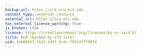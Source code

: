 ```yaml
---
backup_url: https://old.ocw.mit.edu
content_type: external-resource
external_url: https://ocw.mit.edu
has_external_license_warning: true
is_broken: true
license: https://creativecommons.org/licenses/by-nc-sa/4.0/
title: OCW (backed by old site)
uid: 3ee0856f-f641-4d3f-9cdc-79714fff907d
---
```

